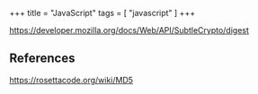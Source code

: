+++
title = "JavaScript"
tags = [ "javascript" ]
+++

<https://developer.mozilla.org/docs/Web/API/SubtleCrypto/digest>

## References

<https://rosettacode.org/wiki/MD5>
